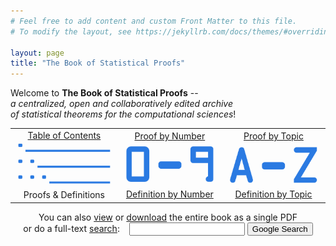 ```yaml
---
# Feel free to add content and custom Front Matter to this file.
# To modify the layout, see https://jekyllrb.com/docs/themes/#overriding-theme-defaults

layout: page
title: "The Book of Statistical Proofs"
---
```


<!-- Style -->
<style type="text/css" media="screen">
  .container {
    text-align: center;
  }
  .list {
    text-align: left;
  }
  h1 {
    font-size: 4em;
    line-height: 1;
    letter-spacing: -1px;
  }
  form {
	text-align: center;
  }
</style>

<!-- Script -->
<script type="text/javascript"> 
function openURL()
{
	// get text box content
    var name = document.getElementById('q').value;
	
	// create Google search URL
    var url = 'https://www.google.com/search?q=site%3AStatProofBook.github.io+%22' + encodeURIComponent(name) + '%22';

    // open Google search URL
    window.location.href = url;
}
</script>

Welcome to **The Book of Statistical Proofs** -- <br>
*a centralized, open and collaboratively edited archive <br>
of statistical theorems for the computational sciences*! <br>

<table style="border:none">
  <tr>
    <td style="text-align:center">
	  <a href="/I/Table_of_Contents">Table of Contents</a> <br>
	  <img src="Index_1.png"> <br>
	  Proofs & Definitions
	</td>
    <td style="text-align:center">
	  <a href="/I/Proof_by_Number">Proof by Number</a> <br>
	  <img src="Index_2.png"> <br>
	  <a href="/I/Definition_by_Number">Definition by Number</a>
	</td>
    <td style="text-align:center">
	  <a href="/I/Proof_by_Topic">Proof by Topic</a> <br>
	  <img src="Index_3.png"> <br>
	  <a href="/I/Definition_by_Topic">Definition by Topic</a>
	</td>
  </tr>
</table>

<div align="center">
  You can also <a href="https://github.com/StatProofBook/StatProofBookTools/blob/master/write_book/StatProofBook.pdf">view</a> or <a href="https://github.com/StatProofBook/StatProofBookTools/raw/master/write_book/StatProofBook.pdf">download</a> the entire book as a single PDF
</div>

<form name="Search">
  or do a full-text <a href="/search">search</a>: &ensp;
  <input type="text" maxlength="100" name="q" id="q"/>
  <input type="button" onclick="openURL()" value="Google Search"/>
</form>